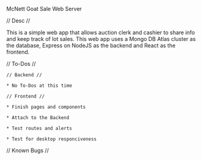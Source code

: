 McNett Goat Sale Web Server

// Desc //

This is a simple web app that allows auction clerk and cashier to share
info and keep track of lot sales. This web app uses a Mongo DB Atlas
cluster as the database, Express on NodeJS as the backend and React as
the frontend.

// To-Dos //

    // Backend //

    * No To-Dos at this time

    // Frontend //

    * Finish pages and components

    * Attach to the Backend

    * Test routes and alerts

    * Test for desktop responciveness

// Known Bugs //

